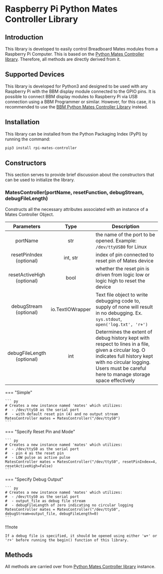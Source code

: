 # Raspberry Pi Python Mates Controller Library


## Introduction

This library is developed to easily control Breadboard Mates modules from a Raspberry Pi Computer. This is based on the [Python Mates Controller library](python-mates-controller.md). Therefore, all methods are directly derived from it.


## Supported Devices

This library is developed for Python3 and designed to be used with any Raspberry Pi with the BBM display module connected to the GPIO pins. It is possible to connect BBM display modules to Raspberry Pi via USB connection using a BBM Programmer or similar. However, for this case, it is recommended to use the [BBM Python Mates Controller Library](bbm-python-mates-controller.md) instead.


## Installation

This library can be installed from the Python Packaging Index (PyPI) by running the command:

``` bash
pip3 install rpi-mates-controller
```


## Constructors

This section serves to provide brief discussion about the constructors that can be used to initialize the library.


### MatesController(portName, resetFunction, debugStream, debugFileLength)

Constructs all the necessary attributes associated with an instance
of a Mates Controller Object.

| Parameters | Type | Description                                                            |
|:----------:|:----:| ---------------------------------------------------------------------- |
| portName   | str  | the name of the port to be opened. Example: `/dev/ttyUSB0` for Linux   |
| resetPinIndex<br/>(optional) | int, str | index of pin connected to reset pin of Mates device             |
| resetActiveHigh<br/>(optional) | bool | whether the reset pin is driven from logic low or logic high to reset the device |
| debugStream<br/>(optional) | io.TextIOWrapper | Text file object to write debugging code to, supply of none will result in no debugging. Ex. `sys.stdout`, `open('log.txt', 'r+')` |
| debugFileLength<br/>(optional) | int | Determines the extent of debug history kept with respect to lines in a file, given a circular log. O indicates full history kept with no circular logging. Users must be careful here to manage storage space effectively |

=== "Simple"

    ``` py
    # Creates a new instance named 'mates' which utilizes: 
    #  - /dev/ttyS0 as the serial port
    #  - with default reset pin (4) and no output stream
    MatesController mates = MatesController("/dev/ttyS0") 
    ```

=== "Specify Reset Pin and Mode"

    ``` py
    # Creates a new instance named 'mates' which utilizes: 
    #  - /dev/ttyS0 as the serial port
    #  - pin 4 as the reset pin
    #  - LOW pulse as active pulse
    MatesController mates = MatesController("/dev/ttyS0", resetPinIndex=4, resetActiveHigh=False)
    ```

=== "Specify Debug Output"

    ``` py
    # Creates a new instance named 'mates' which utilizes: 
    #  - /dev/ttyS0 as the serial port
    #  - output_file as debug file stream
    #  - debugFileLength of zero indicating no circular logging
    MatesController mates = MatesController("/dev/ttyS0", debugStream=output_file, debugFileLength=0)
    ```

!!!note

    If a debug file is specified, it should be opened using either 'w+' or 'r+' before running the begin() function of this library.

## Methods

All methods are carried over from [Python Mates Controller library](python-mates-controller.md#methods) instance.